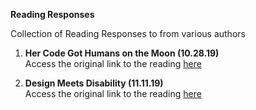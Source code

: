 **Reading Responses**

Collection of Reading Responses to from various authors 

1. **Her Code Got Humans on the Moon (10.28.19)** <br>
    Access the original link to the reading [here](https://www.wired.com/2015/10/margaret-hamilton-nasa-apollo/)

2. **Design Meets Disability (11.11.19)**<br>
    Access the original link to the reading [here](https://intro.nyuadim.com/wp-content/uploads/2015/08/Design_meets_disability.pdf)
